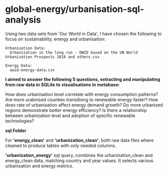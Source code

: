 # global-energy/urbanisation-sql-analysis

Using two data sets from 'Our World in Data', I have chosen the following to focus on sustainability, energy and urbanisation: 

    Urbanisation Data:
      Urbanization in the long run - OWID based on the UN World Urbanization Prospects 2018 and others.csv

    Energy Data:
      owid-energy-data.csv 

**I aimed to answer the following 5 questions, extracting and manipulating from raw data in SQLite to visualisations in metabase:**

How does urbanisation level correlate with energy consumption patterns?
Are more urabnised counties transitiong to renewable energy faster?
How does rate of urbanisation affect energy demand growth?
Do more urbanized regions demonstrate better energy efficiency?
Is there a relationship between urbanization level and adoption of specific renewable technologies?

**sql Folder**

For **'energy_clean'** and **'urbanization_clean'**, both raw data files where cleaned to produce tables with only needed columns.

**'urbanization_energy'** sql query, combines the urbanization_clean and energy_clean data, matching country and year values.
It selects various urbanisation and energy metrics. 
